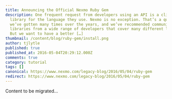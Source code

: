 ```yaml
---
title: Announcing the Official Nexmo Ruby Gem
description: One frequent request from developers using an API is a client
  library for the language they use. Nexmo is no exception. That’s a question
  we’ve gotten many times over the years, and we’ve recommended community client
  libraries from a wide range of developers that cover many different languages.
  But we want to have a better […]
thumbnail: /content/blog/ruby-gem/install.png
author: tjlytle
published: true
published_at: 2016-05-04T20:29:12.000Z
comments: true
category: tutorial
tags: []
canonical: https://www.nexmo.com/legacy-blog/2016/05/04/ruby-gem
redirect: https://www.nexmo.com/legacy-blog/2016/05/04/ruby-gem
---
```


Content to be migrated...

